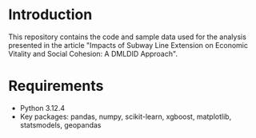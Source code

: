 # Introduction
This repository contains the code and sample data used for the analysis presented in the article "Impacts of Subway Line Extension on Economic Vitality and Social Cohesion: A DMLDID Approach".

# Requirements
- Python 3.12.4
- Key packages: pandas, numpy, scikit-learn, xgboost, matplotlib, statsmodels, geopandas

